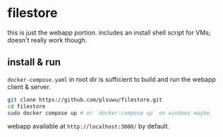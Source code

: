 # filestore

this is just the webapp portion. includes an install shell script for VMs; doesn't really work though.

## install & run

`docker-compose.yaml` in root dir is sufficient to build and run the webapp client & server. 

```bash
git clone https://github.com/plsuwu/filestore.git
cd filestore
sudo docker compose up # or `docker-compose up` on windows maybe.
```

webapp available at `http://localhost:3000/` by default.
